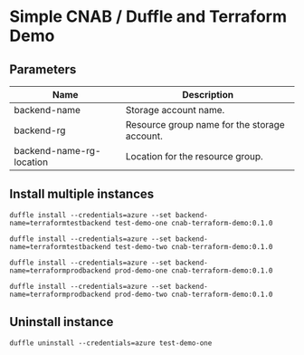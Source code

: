 # Simple CNAB / Duffle and Terraform Demo

## Parameters

| Name | Description |
|---|---|
| backend-name | Storage account name.  |
| backend-rg | Resource group name for the storage account. |
| backend-name-rg-location | Location for the resource group. |

## Install multiple instances

```
duffle install --credentials=azure --set backend-name=terraformtestbackend test-demo-one cnab-terraform-demo:0.1.0
```

```
duffle install --credentials=azure --set backend-name=terraformtestbackend test-demo-two cnab-terraform-demo:0.1.0
```

```
duffle install --credentials=azure --set backend-name=terraformprodbackend prod-demo-one cnab-terraform-demo:0.1.0
```

```
duffle install --credentials=azure --set backend-name=terraformprodbackend prod-demo-two cnab-terraform-demo:0.1.0
```

## Uninstall instance

```
duffle uninstall --credentials=azure test-demo-one
```